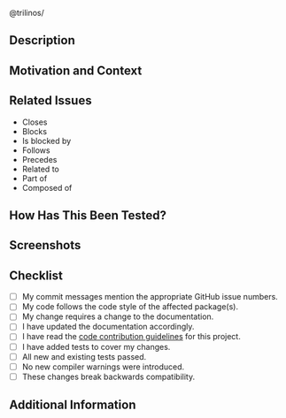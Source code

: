 <!--- Provide a general summary of your changes in the Title above. -->

<!---
Note that anything between these delimiters is a comment that will not appear
in the pull request description once created.
-->

<!---
Replace <teamName> below with the appropriate Trilinos package/team name.
-->
@trilinos/<teamName>

<!---
Reviewers:  If you know someone who is knowledgeable about what you are
changing, or perhaps someone who should be, and you would like them to review
your changes before they are accepted, select them from the Reviewers drop-down
on the right.
-->

<!---
Assignees:  If you know anyone who should likely handle bringing this pull
request to completion, select them from the Assignees drop-down on the right.
If you have write-access to Trilinos, this should likely be you.
-->

<!---
Lables:  Choose any applicable package names from the Labels drop-down on the
right.  Additionally, choose a label to indicate the type of issue, for
instance, bug, build, documentation, enhancement, etc.
-->

## Description
<!--- Describe your changes in detail. -->

## Motivation and Context
<!--- Why is this change required?  What problem does it solve? -->

## Related Issues
<!---
If applicable, let us know how this merge request is related to any other open
issues or pull requests:
-->
* Closes 
* Blocks 
* Is blocked by 
* Follows 
* Precedes 
* Related to 
* Part of 
* Composed of 

## How Has This Been Tested?
<!---
Please describe in detail how you tested your changes.  Include details of your
testing environment and the tests you ran to see how your change affects other
areas of the code.  Consider including configure, build, and test log files.
-->

## Screenshots
<!--- Not obligatory, but is there anything pertinent that we should see? -->

## Checklist
<!---
Go over all the following points, and put an `x` in all the boxes that apply.
If you are unsure about any of these, please ask&mdash;we are here to help.
-->
- [ ] My commit messages mention the appropriate GitHub issue numbers.
- [ ] My code follows the code style of the affected package(s).
- [ ] My change requires a change to the documentation.
- [ ] I have updated the documentation accordingly.
- [ ] I have read the [code contribution guidelines](../blob/master/CONTRIBUTING.md) for this project.
- [ ] I have added tests to cover my changes.
- [ ] All new and existing tests passed.
- [ ] No new compiler warnings were introduced.
- [ ] These changes break backwards compatibility.

## Additional Information
<!--- Anything else we need to know in evaluating this merge request? -->

